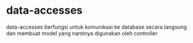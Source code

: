 # data-accesses

<p>data-accesses berfungsi untuk komunikasi ke database secara langsung dan membuat model yang nantinya digunakan oleh controller</p>